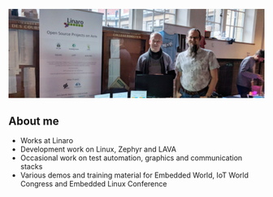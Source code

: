 ![BillFL at FOSDEM](github.jpg)

## About me

* Works at Linaro
* Development work on Linux, Zephyr and LAVA
* Occasional work on test automation, graphics and communication stacks
* Various demos and training material for Embedded World, IoT World Congress and Embedded Linux Conference
